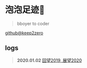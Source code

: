 # 泡泡足迹👣

>bboyer to coder

[github@keep2zero](https://github.com/keep2zero)
## logs
 > **2020.01.02**  [回望2019, 展望2020](/md/2020flag)
